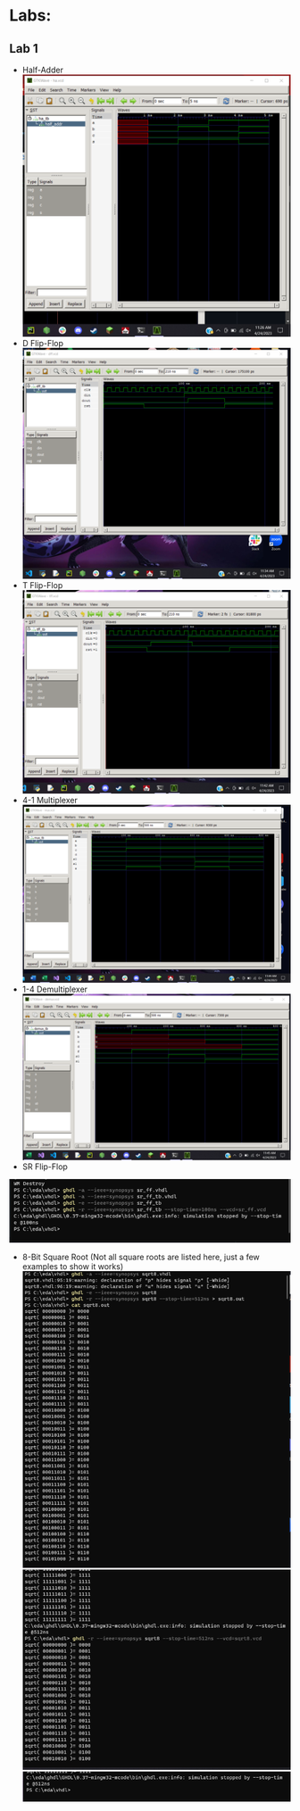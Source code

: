 # Labs:
## Lab 1
 * Half-Adder
![Fig. 1](Images/Lab1_ZC.png)
 * D Flip-Flop
![Fig. 2](Images/Lab1_ZC2.png)
 * T Flip-Flop
![Fig. 3](Images/tff.png)
 * 4-1 Multiplexer
![Fig. 4](Images/mux.png)
 * 1-4 Demultiplexer
![Fig. 5](Images/demux.png)
 * SR Flip-Flop

![Fig. 6](Images/srff.png)
 * 8-Bit Square Root (Not all square roots are listed here, just a few examples to show it works)
![Fig. 7](Images/8bit1.png)
![Fig. 7.1](Images/8bit2.png)
![Fig. 7.2](Images/8bit3.png)
